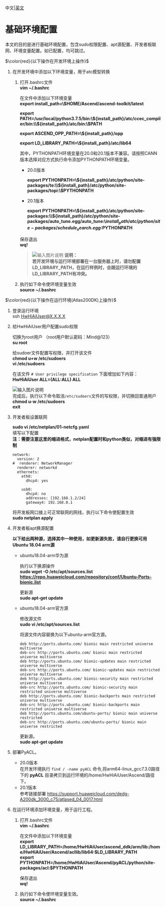 中文|[英文](README_200dk_EN.md)  
# 基础环境配置  
本文的目的是进行基础环境配置，包含sudo权限配置、apt源配置、开发者板联网、环境变量配置。如已配置，均可跳过。  

$\color{red}{以下操作在开发环境上操作}$
  
1. 在开发环境中添加以下环境变量，用于atc模型转换 
    
    1.  打开.bashrc文件  
        **vim ~/.bashrc** 
      
        在文件中添加以下环境变量  
        **export install_path=\\$HOME/Ascend/ascend-toolkit/latest**
    
        **export PATH=/usr/local/python3.7.5/bin:\\${install_path}/atc/ccec_compiler/bin:\\${install_path}/atc/bin:\\$PATH**  
    
        **export ASCEND_OPP_PATH=\\${install_path}/opp**  
   
        **export LD_LIBRARY_PATH=\\${install_path}/atc/lib64** 
    
        其中，PYTHONPATH环境变量在20.0和20.1版本不兼容。请按照CANN版本选择对应方式执行命令添加PYTHONPATH环境变量。
    
        - 20.0版本
          
            **export PYTHONPATH=\\${install_path}/atc/python/site-packages/te:\\${install_path}/atc/python/site-packages/topi:\\$PYTHONPATH**  
    
        - 20.1版本
          
            **export PYTHONPATH=\\${install_path}/atc/python/site-packages:\\${install_path}/atc/python/site-packages/auto_tune.egg/auto_tune:\\${install_path}/atc/python/site-packages/schedule_search.egg:$PYTHONPATH**  
 
        保存退出  
        **wq!**
        >![输入图片说明](https://images.gitee.com/uploads/images/2020/1130/162342_1d7d35d7_7401379.png "屏幕截图.png") **说明：**    
        >**若开发环境与运行环境部署在一台服务器上时，请勿配置LD_LIBRARY_PATH，在运行样例时，会跟运行环境的LD_LIBRARY_PATH有冲突。**

    2.  执行如下命令使环境变量生效   
        **source ~/.bashrc**  
  
$\color{red}{以下操作在运行环境(Atlas200DK)上操作}$  
1.  登录运行环境  
    ssh HwHiAiUser@X.X.X.X  

2.  给HwHiAiUser用户配置sudo权限
    

    切换为root用户 （root用户默认密码：Mind@123）   
    **su root**

    给sudoer文件配置写权限，并打开该文件  
    **chmod u+w /etc/sudoers**   
    **vi /etc/sudoers** 

    在该文件 `# User privilege specification` 下面增加如下内容：  
     **HwHiAiUser    ALL=(ALL:ALL) ALL** 

    ![输入图片说明](https://images.gitee.com/uploads/images/2020/1128/121157_37d3b82d_7401379.png "屏幕截图.png")  
    完成后，执行以下命令取消`/etc/sudoers`文件的写权限，并切换回普通用户  
     **chmod u-w /etc/sudoers**  
     **exit**

3.  开发者板设置联网
     
    **sudo vi /etc/netplan/01-netcfg.yaml**   
    填写以下配置  
    **注：需要注意这里的缩进格式，netplan配置时和python类似，对缩进有强限制** 

    ```
    network:
      version: 2
    #  renderer: NetworkManager
      renderer: networkd
      ethernets:
        eth0:
          dhcp4: yes 
   
        usb0:
          dhcp4: no 
          addresses: [192.168.1.2/24] 
          gateway4: 192.168.0.1
    ``` 
   

    将开发板网口接上可正常联网的网线，执行以下命令使配置生效   
    **sudo netplan apply**      
  
4.  开发者板apt换源配置

     **以下给出两种源，选择其中一种使用，如更新源失败，请自行更换可用Ubuntu 18.04 arm源** 
    - ubuntu18.04-arm华为源  
 
        执行以下换源操作  
        **sudo wget -O /etc/apt/sources.list https://repo.huaweicloud.com/repository/conf/Ubuntu-Ports-bionic.list**   

        更新源  
        **sudo apt-get update** 

    - ubuntu18.04-arm官方源 

        修改源文件  
        **sudo vi /etc/apt/sources.list**   
         
        将源文件内容替换为以下ubuntu-arm官方源。
        ```
        deb http://ports.ubuntu.com/ bionic main restricted universe multiverse
        deb-src http://ports.ubuntu.com/ bionic main restricted universe multiverse
        deb http://ports.ubuntu.com/ bionic-updates main restricted universe multiverse
        deb-src http://ports.ubuntu.com/ bionic-updates main restricted universe multiverse
        deb http://ports.ubuntu.com/ bionic-security main restricted universe multiverse
        deb-src http://ports.ubuntu.com/ bionic-security main restricted universe multiverse
        deb http://ports.ubuntu.com/ bionic-backports main restricted universe multiverse
        deb-src http://ports.ubuntu.com/ bionic-backports main restricted universe multiverse
        deb http://ports.ubuntu.com/ubuntu-ports/ bionic main universe restricted
        deb-src http://ports.ubuntu.com/ubuntu-ports/ bionic main universe restricted  
        ```


        更新源。  
        **sudo apt-get update** 
5.  部署PyACL。  
    - 20.0版本  
    在开发环境执行 `find / -name pyACL` 命令,将arm64-linux_gcc7.3.0路径下的 **pyACL** 目录拷贝到运行环境的/home/HwHiAiUser/Ascend/路径下。
    - 20.1版本  
    参考链接部署  https://support.huaweicloud.com/dedg-A200dk_3000_c75/atlased_04_0017.html

6.  在运行环境添加环境变量，用于运行工程。
    1.  打开.bashrc文件  
        **vim ~/.bashrc** 
      
        在文件中添加以下环境变量  
        **export LD_LIBRARY_PATH=/home/HwHiAiUser/ascend_ddk/arm/lib:/home/HwHiAiUser/Ascend/acllib/lib64:\$LD_LIBRARY_PATH**     
        **export PYTHONPATH=/home/HwHiAiUser/Ascend/pyACL/python/site-packages/acl:\$PYTHONPATH**

        保存退出  
        **wq!**   
        

     2.  执行如下命令使环境变量生效。  
        **source ~/.bashrc**

 